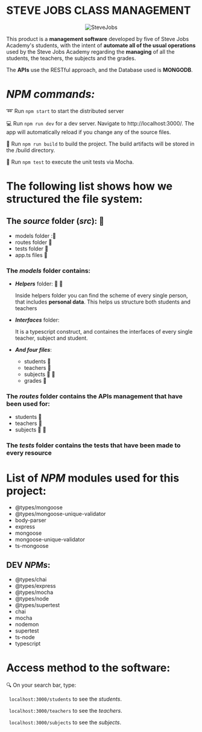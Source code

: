 # STEVE JOBS CLASS MANAGEMENT 

<p align=center>
  <img src=https://i.imgur.com/nUnIWCS.jpg alt=SteveJobs Academy>
</p>

This product is a **management software** developed by five of Steve Jobs Academy's students, with the intent of **automate all of the usual operations** used by the Steve Jobs Academy regarding the **managing** of all the students, the teachers, the subjects and the grades.


The **APIs** use the RESTful approach, and the Database used is **MONGODB**.

  # _NPM commands:_
    
   :loop: Run `npm start` to start the distributed server 
   
   :computer: Run `npm run dev` for a dev server. Navigate to http://localhost:3000/. The app will automatically reload if you change any of the source files. 
   
   :hammer: Run `npm run build` to build the project. The build artifacts will be stored in the /build directory. 
   
   :mag_right: Run `npm test` to execute the unit tests via Mocha. 
   

 # The following list shows how we structured the file system:

 ## The _**source**_ folder (_**src**_): :notebook_with_decorative_cover:
  * models folder ::file_folder:
  * routes folder :file_folder:
  * tests folder :file_folder:
  * app.ts files :page_with_curl:
  
 
  
  
### The _***models***_ folder contains:
  * _**Helpers**_ folder: :man: :woman:
  
    Inside helpers folder you can find the scheme of every single person, that includes **personal data**.
    This helps us structure both students and teachers 
  * _**Interfaces**_ folder:
  
    It is a typescript construct, and containes the interfaces of every single teacher, subject and student.
  * _**And four files**_:
    * students :bow:
    * teachers :man:
    * subjects :blue_book: :orange_book:
    * grades :100:
    
 
    
### The _***routes***_ folder contains the APIs management that have been used for:
   * students :bow:
   * teachers :man:
   * subjects :blue_book: :orange_book:
   
   
   
### The _***tests***_ folder contains the tests that have been made to every resource

# List of _NPM_ modules used for this project:
   * @types/mongoose 
   * @types/mongoose-unique-validator
   * body-parser
   * express
   * mongoose
   * mongoose-unique-validator
   * ts-mongoose
   
## DEV _NPMs_:
  * @types/chai
  * @types/express
  * @types/mocha
  * @types/node
  * @types/supertest
  * chai
  * mocha
  * nodemon
  * supertest
  * ts-node
  * typescript


# Access method to the software:

:mag: On your search bar, type:

` localhost:3000/students` to see the *students*.

` localhost:3000/teachers` to see the *teachers*.

` localhost:3000/subjects` to see the *subjects*.
